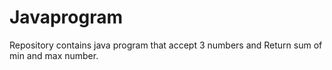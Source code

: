 # Javaprogram
Repository contains java program that accept 3 numbers and Return sum of min and max number.

